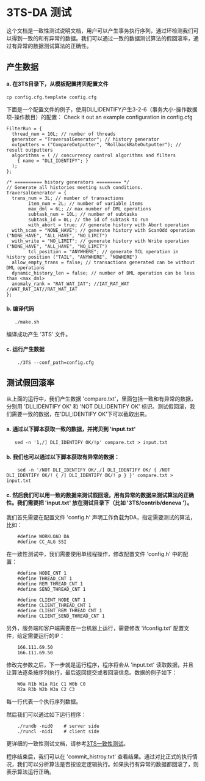 # 3TS-DA 测试

这个文档是一致性测试说明文档，用户可以产生事务执行序列，通过环检测我们可以得到一致的和有异常的数据。我们可以通过一致的数据测试算法的假回滚率，通过有异常的数据测试算法的正确性。

##  产生数据

#### a. 在3TS目录下，从模板配置拷贝配置文件
 
    cp config.cfg.template config.cfg
 
下面是一个配置文件的例子，使用DLI_IDENTIFY产生3-2-6（事务大小-操作数据项-操作数目）的配置：
Check it out an example configuration in config.cfg
 
    FilterRun = {
      thread_num = 10L; // number of threads
      generator = "TraversalGenerator"; // history generator
      outputters = ("CompareOutputter", "RollbackRateOutputter"); // result outputters
      algorithms = ( // concurrency control algorithms and filters
        { name = "DLI_IDENTIFY"; } 
      );
    };

    /* ========== history generators ========= */
    // Generate all histories meeting such conditions.
    TraversalGenerator = {
      trans_num = 3L; // number of transactions
            item_num = 2L; // number of variable items
            max_dml = 6L; // max number of DML operations
            subtask_num = 10L; // number of subtasks
            subtask_id = 0L; // the id of subtask to run
            with_abort = true; // generate history with Abort operation
      with_scan = "NONE_HAVE"; // generate history with ScanOdd operation ("NONE_HAVE", "ALL_HAVE", "NO_LIMIT")
      with_write = "NO_LIMIT"; // generate history with Write operation ("NONE_HAVE", "ALL_HAVE", "NO_LIMIT")
            tcl_position = "ANYWHERE"; // generate TCL operation in history position ("TAIL", "ANYWHERE", "NOWHERE")
      allow_empty_trans = false; // transactions generated can be without DML operations
      dynamic_history_len = false; // number of DML operation can be less than <max_dml>
      anomaly_rank = "RAT_WAT_IAT"; //IAT_RAT_WAT //WAT_RAT_IAT//RAT_WAT_IAT 
    };
 

#### b. 编译代码
 ```
    ./make.sh
 ```
 
编译成功产生 '3TS' 文件。

#### c. 运行产生数据
```
    ./3TS --conf_path=config.cfg
 ```


## 测试假回滚率
从上面的运行中，我们产生数据 'compare.txt'，里面包括一致和有异常的数据，分别用 'DLI_IDENTIFY OK' 和 'NOT DLI_IDENTIFY OK' 标识。测试假回滚，我们需要一致的数据，在'DLI_IDENTIFY OK'下可以截取出来。

#### a. 通过以下脚本获取一致的数据，并拷贝到 'input.txt'
 ```
    sed -n '1,/] DLI_IDENTIFY OK/!p' compare.txt > input.txt
 ```
 
#### b. 我们也可以通过以下脚本获取有异常的数据：
```
    sed -n '/NOT DLI_IDENTIFY OK/,/] DLI_IDENTIFY OK/ { /NOT DLI_IDENTIFY OK/! { /] DLI_IDENTIFY OK/! p } }' compare.txt > input.txt
```

#### c. 然后我们可以用一致的数据来测试假回滚，用有异常的数据来测试算法的正确性。我们需要把 'input.txt' 放在测试目录下（比如 '3TS/contrib/deneva '）。
我们首先需要在配置文件 'config.h' 声明工作负载为DA，指定需要测试的算法，比如：
```
    #define WORKLOAD DA
    #define CC_ALG SSI
```

在一致性测试中，我们需要使用单线程操作，修改配置文件 'config.h' 中的配置：
```
    #define NODE_CNT 1
    #define THREAD_CNT 1
    #define REM_THREAD_CNT 1
    #define SEND_THREAD_CNT 1

    #define CLIENT_NODE_CNT 1
    #define CLIENT_THREAD_CNT 1
    #define CLIENT_REM_THREAD_CNT 1
    #define CLIENT_SEND_THREAD_CNT 1
```

另外，服务端和客户端需要在一台机器上运行，需要修改 'ifconfig.txt' 配置文件，给定需要运行的IP：
```
    166.111.69.50
    166.111.69.50
```

修改完参数之后，下一步就是运行程序，程序将会从 'input.txt' 读取数据，并且让算法逐条按序列执行，最后返回提交或者回滚信息。数据的例子如下：
```
    W0a R1b W1a R1c C1 W0b C0
    R2a R3b W2b W3a C2 C3
```

每一行代表一个执行序列数据。

然后我们可以通过如下运行程序：
```
    ./rundb -nid0    # server side
    ./runcl -nid1    # client side
```

更详细的一致性测试文档，请参考[3TS一致性测试](doc/zh/3TS_consistency_test.md)。

程序结束后，我们可以在 'commit_histroy.txt' 查看结果。通过对比正式的执行情况，我们可以分析算法是否按设定逻辑执行。如果执行有异常的数据都回滚了，则表示算法运行正确。


